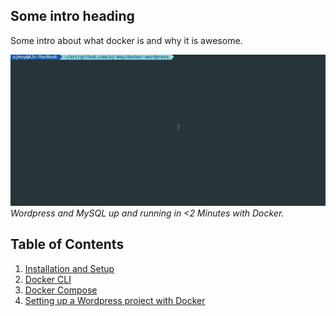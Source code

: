 ## Some intro heading

Some intro about what docker is and why it is awesome.

![Running Wordpress with docker](images/docker-wordpress.gif)
_Wordpress and MySQL up and running in <2 Minutes with Docker._

## Table of Contents

1. [Installation and Setup](installation-setup)
2. [Docker CLI](docker-cli)
3. [Docker Compose](docker-compose)
4. [Setting up a Wordpress project with Docker](wordpress)
